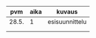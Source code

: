 | pvm | aika  | kuvaus  |
|---|---|---|
| 28.5. | 1 | esisuunnittelu | 
|   |   |   |
|   |   |   |
